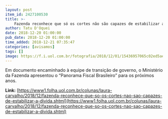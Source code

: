 ```yaml
---
layout: post
item_id: 2427100530
title: >-
    Fazenda reconhece que só os cortes não são capazes de estabilizar a dívida
author: Tatu D'Oquei
date: 2018-12-20 01:00:00
pub_date: 2018-12-20 01:00:00
time_added: 2018-12-21 07:35:47
categories: [avisamos]
tags: []
image: https://f.i.uol.com.br/fotografia/2018/12/01/15436957065c02ed5ae5330_1543695706_3x2_rt.jpg
---
```


Em documento encaminhado à equipe de transição de governo, o Ministério da Fazenda apresentou o “Panorama Fiscal Brasileiro” para os próximos anos.

**Link:** [https://www1.folha.uol.com.br/colunas/laura-carvalho/2018/12/fazenda-reconhece-que-so-os-cortes-nao-sao-capazes-de-estabilizar-a-divida.shtml](https://www1.folha.uol.com.br/colunas/laura-carvalho/2018/12/fazenda-reconhece-que-so-os-cortes-nao-sao-capazes-de-estabilizar-a-divida.shtml)

